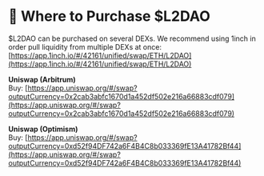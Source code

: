 # 🚗 Where to Purchase $L2DAO

$L2DAO can be purchased on several DEXs. We recommend using 1inch in order pull liquidity from multiple DEXs at once: [https://app.1inch.io/#/42161/unified/swap/ETH/L2DAO](https://app.1inch.io/#/42161/unified/swap/ETH/L2DAO)

**Uniswap (Arbitrum)**\
Buy: [https://app.uniswap.org/#/swap?outputCurrency=0x2cab3abfc1670d1a452df502e216a66883cdf079](https://app.uniswap.org/#/swap?outputCurrency=0x2cab3abfc1670d1a452df502e216a66883cdf079)

**Uniswap (Optimism)**\
Buy: [https://app.uniswap.org/#/swap?outputCurrency=0xd52f94DF742a6F4B4C8b033369fE13A41782Bf44](https://app.uniswap.org/#/swap?outputCurrency=0xd52f94DF742a6F4B4C8b033369fE13A41782Bf44)​
